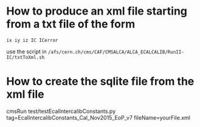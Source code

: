 # How to produce an xml file starting from a txt file of the form
```
ix iy iz IC ICerror
```

use the script in 
`/afs/cern.ch/cms/CAF/CMSALCA/ALCA_ECALCALIB/RunII-IC/txtToXml.sh`

# How to create the sqlite file from the xml file
cmsRun test/testEcalIntercalibConstants.py tag=EcalIntercalibConstants_Cal_Nov2015_EoP_v7 fileName=yourFile.xml 
